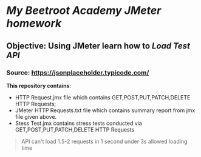 # _**My Beetroot Academy JMeter homework**_

## **Objective**: Using JMeter learn how to *Load Test API*
### **Source**: https://jsonplaceholder.typicode.com/

 **This repository contains**:
 - HTTP Request.jmx file which contains GET,POST,PUT,PATCH,DELETE HTTP Requests;
 - JMeter HTTP Requests.txt file which contains summary report from jmx file given above.
 - Stess Test.jmx contains stress tests conducted via GET,POST,PUT,PATCH,DELETE HTTP Requests
 > API can't load 1.5-2 requests in 1 second under 3s allowed loading time
 
